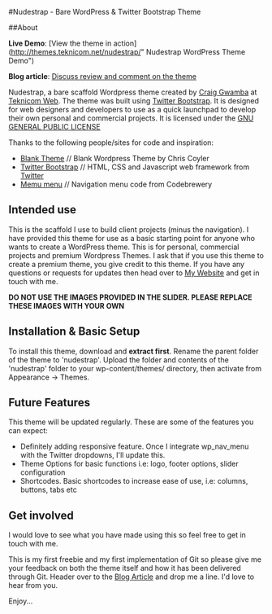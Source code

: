 #Nudestrap - Bare WordPress & Twitter Bootstrap Theme

##About

**Live Demo**: [View the theme in action](http://themes.teknicom.net/nudestrap/" Nudestrap WordPress Theme Demo")

**Blog article**: [Discuss review and comment on the theme](http://teknicom.net/2012/07/13/nudestrap-wordpress-twitter-bootstrap-skeleton-theme/ "Nudestap Theme - Article")

Nudestrap, a bare scaffold Wordpress theme created by [Craig Gwamba](http://teknicom.net/ "WordPress Themes") at [Teknicom Web](http://teknicom.net/ "Teknicom Web").
The theme was built using [Twitter Bootstrap](http://twitter.github.com/bootstrap/index.html "WordPress Themes").
It is designed for web designers and developers to use as a quick launchpad to develop their own personal and commercial projects.
It is licensed under the [GNU GENERAL PUBLIC LICENSE](http://www.gnu.org/licenses/licenses.html "WordPress Themes")

Thanks to the following people/sites for code and inspiration:
 
* [Blank Theme](http://digwp.com/2010/02/blank-wordpress-theme/) // Blank Wordpress Theme by Chris Coyler
* [Twitter Bootstrap](http://twitter.github.com/bootstrap/index.html) // HTML, CSS and Javascript web framework from [Twitter](https://twitter.com/)
* [Memu menu](http://www.codebrewery.ch/?p=48) // Navigation menu code from Codebrewery


## Intended use
This is the scaffold I use to build client projects (minus the navigation).  I have provided this theme for use as a basic starting point for anyone who wants to create a WordPress theme.  This is for personal, commercial projects and premium Wordpress Themes.
I ask that if you use this theme to create a premium theme, you give credit to this theme.  If you have any questions or requests for updates then head over to [My Website](http://teknicom.net/) and get in touch with me.

**DO NOT USE THE IMAGES PROVIDED IN THE SLIDER. PLEASE REPLACE THESE IMAGES WITH YOUR OWN**

## Installation & Basic Setup
To install this theme, download and **extract first**. Rename the parent folder of the theme to 'nudestrap'. Upload the folder and contents of the 'nudestrap' folder to your wp-content/themes/ directory, then activate from Appearance &rarr; Themes.

## Future Features
This theme will be updated regularly.  These are some of the features you can expect:

* Definitely adding responsive feature. Once I integrate wp_nav_menu with the Twitter dropdowns, I'll update this.
* Theme Options for basic functions i.e: logo, footer options, slider configuration
* Shortcodes.  Basic shortcodes to increase ease of use, i.e: columns, buttons, tabs etc

## Get involved

I would love to see what you have made using this so feel free to get in touch with me.

This is my first freebie and my first implementation of Git so please give me your feedback on both the theme itself and how it has been delivered through Git.
Header over to the [Blog Article](http://teknicom.net/2012/07/13/nudestrap-wordpress-twitter-bootstrap-skeleton-theme/) and drop me a line.  I'd love to hear from you.

Enjoy...

